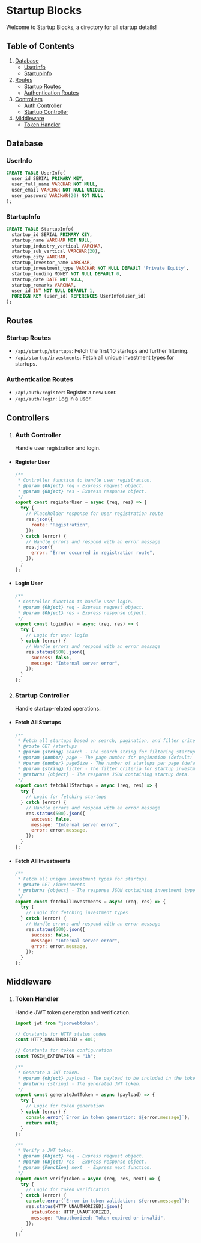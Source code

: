 # Startup Blocks

Welcome to Startup Blocks, a directory for all startup details!

## Table of Contents

1. [Database](#database)
   - [UserInfo](#userinfo)
   - [StartupInfo](#startupinfo)
2. [Routes](#routes)
   - [Startup Routes](#startup-routes)
   - [Authentication Routes](#authentication-routes)
3. [Controllers](#controllers)
   - [Auth Controller](#auth-controller)
   - [Startup Controller](#startup-controller)
4. [Middleware](#middleware)
   - [Token Handler](#token-handler)

## Database

### UserInfo

```sql
CREATE TABLE UserInfo(
  user_id SERIAL PRIMARY KEY,
  user_full_name VARCHAR NOT NULL,
  user_email VARCHAR NOT NULL UNIQUE,
  user_password VARCHAR(20) NOT NULL
);
```

### StartupInfo

```sql
CREATE TABLE StartupInfo(
  startup_id SERIAL PRIMARY KEY,
  startup_name VARCHAR NOT NULL,
  startup_industry_vertical VARCHAR,
  startup_sub_vertical VARCHAR(20),
  startup_city VARCHAR,
  startup_investor_name VARCHAR,
  startup_investment_type VARCHAR NOT NULL DEFAULT 'Private Equity',
  startup_funding MONEY NOT NULL DEFAULT 0,
  startup_date DATE NOT NULL,
  startup_remarks VARCHAR,
  user_id INT NOT NULL DEFAULT 1,
  FOREIGN KEY (user_id) REFERENCES UserInfo(user_id)
);
```

## Routes

### Startup Routes

- `/api/startup/startups`: Fetch the first 10 startups and further filtering.
- `/api/startup/investments`: Fetch all unique investment types for startups.

### Authentication Routes

- `/api/auth/register`: Register a new user.
- `/api/auth/login`: Log in a user.

## Controllers

1. ### Auth Controller

   Handle user registration and login.

- #### Register User

  ```javascript
  /**
   * Controller function to handle user registration.
   * @param {Object} req - Express request object.
   * @param {Object} res - Express response object.
   */
  export const registerUser = async (req, res) => {
    try {
      // Placeholder response for user registration route
      res.json({
        route: "Registration",
      });
    } catch (error) {
      // Handle errors and respond with an error message
      res.json({
        error: "Error occurred in registration route",
      });
    }
  };
  ```

- #### Login User

  ```javascript
  /**
   * Controller function to handle user login.
   * @param {Object} req - Express request object.
   * @param {Object} res - Express response object.
   */
  export const loginUser = async (req, res) => {
    try {
      // Logic for user login
    } catch (error) {
      // Handle errors and respond with an error message
      res.status(500).json({
        success: false,
        message: "Internal server error",
      });
    }
  };
  ```

2. ### Startup Controller

   Handle startup-related operations.

- #### Fetch All Startups

  ```javascript
  /**
   * Fetch all startups based on search, pagination, and filter criteria.
   * @route GET /startups
   * @param {string} search - The search string for filtering startup names.
   * @param {number} page - The page number for pagination (default: 1).
   * @param {number} pageSize - The number of startups per page (default: 10).
   * @param {string} filter - The filter criteria for startup investment types.
   * @returns {object} - The response JSON containing startup data.
   */
  export const fetchAllStartups = async (req, res) => {
    try {
      // Logic for fetching startups
    } catch (error) {
      // Handle errors and respond with an error message
      res.status(500).json({
        success: false,
        message: "Internal server error",
        error: error.message,
      });
    }
  };
  ```

- #### Fetch All Investments

  ```javascript
  /**
   * Fetch all unique investment types for startups.
   * @route GET /investments
   * @returns {object} - The response JSON containing investment type data.
   */
  export const fetchAllInvestments = async (req, res) => {
    try {
      // Logic for fetching investment types
    } catch (error) {
      // Handle errors and respond with an error message
      res.status(500).json({
        success: false,
        message: "Internal server error",
        error: error.message,
      });
    }
  };
  ```

## Middleware

1. ### Token Handler

   Handle JWT token generation and verification.

   ```javascript
   import jwt from "jsonwebtoken";

   // Constants for HTTP status codes
   const HTTP_UNAUTHORIZED = 401;

   // Constants for token configuration
   const TOKEN_EXPIRATION = "1h";

   /**
    * Generate a JWT token.
    * @param {object} payload - The payload to be included in the token.
    * @returns {string} - The generated JWT token.
    */
   export const generateJwtToken = async (payload) => {
     try {
       // Logic for token generation
     } catch (error) {
       console.error(`Error in token generation: ${error.message}`);
       return null;
     }
   };

   /**
    * Verify a JWT token.
    * @param {Object} req - Express request object.
    * @param {Object} res - Express response object.
    * @param {Function} next  - Express next function.
    */
   export const verifyToken = async (req, res, next) => {
     try {
       // Logic for token verification
     } catch (error) {
       console.error(`Error in token validation: ${error.message}`);
       res.status(HTTP_UNAUTHORIZED).json({
         statusCode: HTTP_UNAUTHORIZED,
         message: "Unauthorized: Token expired or invalid",
       });
     }
   };
   ```
